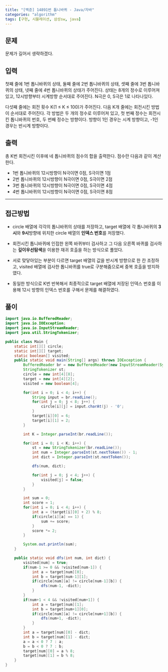 ```yaml
---
title: "[백준] 14891번 톱니바퀴 - Java/자바"
categories: "algorithm"
tags: [구현, 시뮬레이션, 삼성sw, java]
---
```


## 문제

문제가 길어서 생략하겠다.

## 입력

첫째 줄에 1번 톱니바퀴의 상태, 둘째 줄에 2번 톱니바퀴의 상태, 셋째 줄에 3번 톱니바퀴의 상태, 넷째 줄에 4번 톱니바퀴의 상태가 주어진다. 상태는 8개의 정수로 이루어져 있고, 12시방향부터 시계방향 순서대로 주어진다. N극은 0, S극은 1로 나타나있다.

다섯째 줄에는 회전 횟수 K(1 ≤ K ≤ 100)가 주어진다. 다음 K개 줄에는 회전시킨 방법이 순서대로 주어진다. 각 방법은 두 개의 정수로 이루어져 있고, 첫 번째 정수는 회전시킨 톱니바퀴의 번호, 두 번째 정수는 방향이다. 방향이 1인 경우는 시계 방향이고, -1인 경우는 반시계 방향이다.

## 출력

총 K번 회전시킨 이후에 네 톱니바퀴의 점수의 합을 출력한다. 점수란 다음과 같이 계산한다.

- 1번 톱니바퀴의 12시방향이 N극이면 0점, S극이면 1점
- 2번 톱니바퀴의 12시방향이 N극이면 0점, S극이면 2점
- 3번 톱니바퀴의 12시방향이 N극이면 0점, S극이면 4점
- 4번 톱니바퀴의 12시방향이 N극이면 0점, S극이면 8점



---



## 접근방법

- circle 배열에 각각의 톱니바퀴의 상태를 저장하고, target 배열에 각 톱니바퀴의 **3시**와 **9시**방향에 위치한 circle 배열의 **인덱스 번호**를 저장했다. 

- 회전시킨 톱니바퀴에 인접한 왼쪽 바퀴부터 검사하고 그 다음 오른쪽 바퀴를 검사하는 **깊이우선탐색**을 이용한 재귀 호출을 하는 방식으로 풀었다. 

- 서로 맞닿아있는 부분이 다르면 target 배열의 값을 반시계 방향으로 한 칸 조정하고, visited 배열에 검사한 톱니바퀴를 true로 구분해줌으로써 중복 호출을 방지하였다. 

- 동일한 방식으로 K번 반복해서 최종적으로 target 배열에 저장된 인덱스 번호를 이용해 12시 방향의 인덱스 번호를 구해서 문제를 해결하였다.



## 풀이

```java
import java.io.BufferedReader;
import java.io.IOException;
import java.io.InputStreamReader;
import java.util.StringTokenizer;

public class Main {
    static int[][] circle;
    static int[][] target;
    static boolean[] visited;
    public static void main(String[] args) throws IOException {
        BufferedReader br = new BufferedReader(new InputStreamReader(System.in));
        StringTokenizer st;
        circle = new int[4][8];
        target = new int[4][2];
        visited = new boolean[4];

        for(int i = 0; i < 4; i++) {
            String input = br.readLine();
            for(int j = 0; j < 8; j++) {
                circle[i][j] = input.charAt(j) - '0';
            }
            target[i][0] = 6;
            target[i][1] = 2;
        }

        int K = Integer.parseInt(br.readLine());

        for(int i = 0; i < K; i++) {
            st = new StringTokenizer(br.readLine());
            int num = Integer.parseInt(st.nextToken()) - 1;
            int dict = Integer.parseInt(st.nextToken());

            dfs(num, dict);

            for(int j = 0; j < 4; j++) {
                visited[j] = false;
            }
        }

        int sum = 0;
        int score = 1;
        for(int i = 0; i < 4; i++) {
            int a = (target[i][0] + 2) % 8;
            if(circle[i][a] == 1) {
                sum += score;
            }
            score *= 2;
        }

        System.out.println(sum);
    }

    public static void dfs(int num, int dict) {
        visited[num] = true;
        if(num-1 >= 0 && !visited[num-1]) {
            int a = target[num][0];
            int b = target[num-1][1];
            if(circle[num][a] != circle[num-1][b]) {
                dfs(num-1, -dict);
            }
        }
        if(num+1 < 4 && !visited[num+1]) {
            int a = target[num][1];
            int b = target[num+1][0];
            if(circle[num][a] != circle[num+1][b]) {
                dfs(num+1, -dict);
            }
        }
        int a = target[num][0] - dict;
        int b = target[num][1] - dict;
        a = a < 0 ? 7 : a;
        b = b < 0 ? 7 : b;
        target[num][0] = a % 8;
        target[num][1] = b % 8;
    }
}
```

